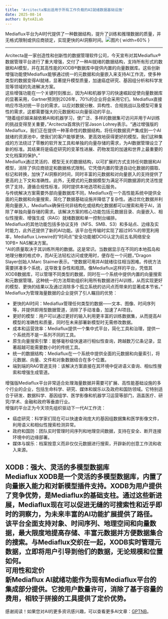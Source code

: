 ```yaml
---
title: 'Arcitecta推出适用于所有工作负载的AI就绪数据基础设施'
date: 2025-08-14
author: ByteAILab
---
```


Mediaflux平台为AI时代提供了一种数据结构，提升了训练和推理数据的质量，并无格式限制或供应商锁定，实现更快的AI洞察时间。![图片](https://ai-techpark.com/wp-content/uploads/Arcitecta-Unlocks.jpg){ width=60% }

---
  
Arcitecta是一家创造性和创新性的数据管理软件公司，今天宣布对其Mediaflux®数据管理平台进行了重大增强，交付了一种AI就绪的数据结构，支持所有形式的数据和AI模型，并在其高性能的XODB®数据库中提供内置的向量数据库。这些创新增强功能使Mediaflux能够通过统一的元数据和向量嵌入来支持AI工作流，使多种类型的数据变得AI就绪，显著提升模型质量，加速癌症研究、基因组分析和科学发现等领域的先进解决方案。  
这些增强功能在一个关键时刻推出，因为AI和机器学习的快速崛起促使向量数据库的显著采用，Gartner预测到2026年，70%的企业将会采用它们。Mediaflux直接响应市场对统一平台的需求，以应对数据分散、异构性、合规挑战以及模型可重复性的需求，这都需要强大的元数据和以向量驱动的平台。  
“随着组织越来越依赖AI和机器学习，使广泛、多样的数据集可访问并用于AI训练的挑战变得至关重要，”Arcitecta首席执行官Jason Lohrey表示。“通过增强版的Mediaflux，我们正在提供一种革命性的数据结构，将任何数据资产集成到一个AI就绪的资源池中，使我们的客户能够更快、更高效地获得更好的模型。我们这种集成的方法绕过了零散的软开发工具和单独的向量存储的需求，为AI数据管理设立了新的标准。其结果将是癌症研究的变革性进展、药物发现的加速和世界上最重要的文化档案的保护。”  
Mediaflux通过灵活的、模型无关的数据结构，以可扩展的方式支持任何数据和AI模型，消除了供应商锁定和数据格式限制。它凭借内置的管道自动化数据的摄取、标记和转换，加快了AI洞察的时间，同时丰富的元数据和对向量嵌入的支持提供了更高的上下文和准确性。此外，无模式的元数据模型为满足不同数据源的灵活性提供了支持，遵循合规性标准，同时提供本地选项和云服务。  
与传统解决方案需要外部向量数据库不同，Mediaflux在一个高性能系统中提供全面的元数据和向量搜索，简化了数据基础设施并降低了复杂性。通过优化数据并利用向量嵌入，Mediaflux确保任何非结构化或结构化数据都可以搜索和用于AI，消除了单独向量存储的需求。该解决方案的核心功能包括元数据目录、向量嵌入、相似性搜索、增强生成（RAG）就绪数据和单一控制台编排。  
Mediaflux的其他功能包括多协议支持（NFS、SMB、S3）和多站点、边缘及实时能力，此外还提供了新的AI功能。该平台在传输时实现了超过95%的带宽利用率，Mediaflux Livewire的“时间点”安全功能被DCIG认定为前五名网络安全10PB+ NAS解决方案。  
“AI的质量取决于其训练所用的数据。这是常识。当数据显示在不同的本地孤岛和地理分散的格式中，而AI无法轻松访问或使用时，便存在一个问题，”Dragon Slayer创始人Marc Staimer表示。“使数据可用并AI就绪往往相当困难。传统方法需要拼凑多个系统，这导致复杂性和瓶颈。像Mediaflux这样的平台，凭借其XODB数据库，可以管理不同类型的数据，同时在一个系统中提供内置的向量搜索和元数据管理。这种统一的方法帮助组织利用所有数据进行AI训练，从而实现更好的模型、更快的结果以及通过消除多个孤立系统的访问点而带来的显著成本节省。”  
Mediaflux为管理海量数据的企业提供了引人瞩目的优势：

- 更快的AI时间：Mediaflux管理任何类型的数据——文本、图像、时间序列等，并提供即用型数据管道，消除了手动准备，加速了AI项目。
- 更好的模型：用户可以通过更好的输入利用更丰富的训练数据集，从而提高AI模型的准确性和质量，同时在未来部署新模型时无需修改数据。
- 成本和运营效率：Mediaflux提供一个集中式平台，简化工具和治理，提供一个系统而不是一系列不同的工具。
- 原生向量搜索引擎：能够毫秒级快速进行相似性查询，跨越数万亿条记录，显著超越可能需要数小时的传统工具。
- 统一的数据结构：Mediaflux在一个系统中提供全面的元数据和向量索引，将元数据、向量、文件和对象数据结合在多个位置。
- 端到端的RAG管道支持：该解决方案直接在其环境中促进语义查询、相似性搜索和增强生成管道。

增强版Mediaflux平台非常适合处理海量数据并需要可扩展、高性能基础设施的多个行业的企业，包括生命科学、研究、媒体和娱乐以及政府和国防领域。它特别适合于研发、数据科学、基因组学、医学影像和机器学习运营等部门，涵盖医疗、研究/学术、金融和政府等垂直行业。  
增强的平台正为今天领先组织驱动下一代AI工作流：

- 癌症研究：科学家们现在可以快速查询庞大的基因组数据集和医学影像文件，利用语义和相似性搜索检测异常。
- 政府和国防：团队实时管理时间序列和地理空间数据，支持在安全、断开连接环境中的边缘部署。
- 媒体与娱乐：档案按意义而非仅仅元数据进行搜索，开辟新的创意工作流和收入来源。

XODB：强大、灵活的多模型数据库  
Mediaflux XODB是一个灵活的多模型数据库，内置了向量嵌入能力和对新模型插件支持。XODB为用户提供了竞争优势，是Mediaflux的基础支柱。通过这些新进展，Mediaflux现在可以促进无缝的可搜索性和近乎即时的洞察力，为未来丰富的AI功能扩展提供了路径。该平台全面支持对象、时间序列、地理空间和向量数据，最大限度地提高存储、丰富元数据并方便数据集合的搜索。与Mediaflux交织在一起，XODB实时管理元数据，立即将用户引导到他们的数据，无论规模和位置如何。  
可用性和定价  
新Mediaflux AI就绪功能作为现有Mediaflux平台的集成部分提供。它按用户数量许可，消除了基于容量的费用，相较于拼接的工具提供了定价优势。  
---
感谢阅读！如果您对AI的更多资讯感兴趣，可以查看更多AI文章：[GPTNB](https://gptnb.com)。